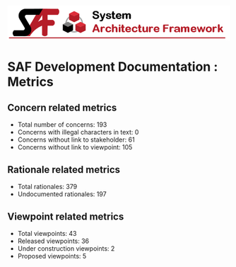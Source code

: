 ![System Architecture Framework](diagrams/Banner_SAF.png)
# SAF Development Documentation : Metrics
## Concern related metrics
 * Total number of concerns: 193
 * Concerns with illegal characters in text: 0
 * Concerns without link to stakeholder: 61
 * Concerns without link to viewpoint: 105
## Rationale related metrics
 * Total rationales: 379
 * Undocumented rationales: 197
## Viewpoint related metrics
 * Total viewpoints: 43
 * Released viewpoints: 36
 * Under construction viewpoints: 2
 * Proposed viewpoints: 5
